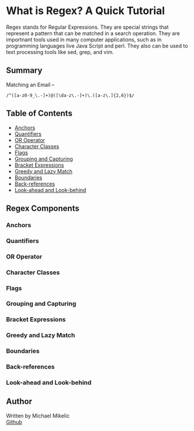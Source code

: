 # What is Regex? A Quick Tutorial

Regex stands for Regular Expressions.  They are special strings that represent a pattern that can be matched in a search operation.  They are importnant tools used in many computer applications, such as in programming languages live Java Script and perl.  They also can be used to text processing tools like sed, grep, and vim.

## Summary

Matching an Email – 

```
/^([a-z0-9_\.-]+)@([\da-z\.-]+)\.([a-z\.]{2,6})$/
```



## Table of Contents

- [Anchors](#anchors)
- [Quantifiers](#quantifiers)
- [OR Operator](#or-operator)
- [Character Classes](#character-classes)
- [Flags](#flags)
- [Grouping and Capturing](#grouping-and-capturing)
- [Bracket Expressions](#bracket-expressions)
- [Greedy and Lazy Match](#greedy-and-lazy-match)
- [Boundaries](#boundaries)
- [Back-references](#back-references)
- [Look-ahead and Look-behind](#look-ahead-and-look-behind)

## Regex Components

### Anchors

### Quantifiers

### OR Operator

### Character Classes

### Flags

### Grouping and Capturing

### Bracket Expressions

### Greedy and Lazy Match

### Boundaries

### Back-references

### Look-ahead and Look-behind

## Author

Written by Michael Mikelic
</br>
[Github](https://michaelmikelic.github.io/regex-tutorial/)

